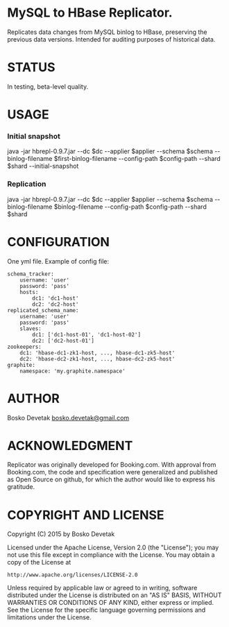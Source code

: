 # MySQL to HBase Replicator.
Replicates data changes from MySQL binlog to HBase, preserving the previous data versions. Intended
for auditing purposes of historical data.

# STATUS
In testing, beta-level quality.

# USAGE
### Initial snapshot
java -jar hbrepl-0.9.7.jar --dc $dc --applier $applier --schema $schema --binlog-filename $first-binlog-filename --config-path $config-path --shard $shard --initial-snapshot
### Replication
java -jar hbrepl-0.9.7.jar --dc $dc --applier $applier --schema $schema --binlog-filename $binlog-filename --config-path $config-path --shard $shard

# CONFIGURATION
One yml file. Example of config file:

    schema_tracker:
        username: 'user'
        password: 'pass'
        hosts:
            dc1: 'dc1-host'
            dc2: 'dc2-host'
    replicated_schema_name:
        username: 'user'
        password: 'pass'
        slaves:
            dc1: ['dc1-host-01', 'dc1-host-02']
            dc2: ['dc2-host-01']
    zookeepers:
        dc1: 'hbase-dc1-zk1-host, ..., hbase-dc1-zk5-host'
        dc2: 'hbase-dc2-zk1-host, ..., hbase-dc2-zk5-host'
    graphite:
        namespace: 'my.graphite.namespace'

# AUTHOR
Bosko Devetak <bosko.devetak@gmail.com>

# ACKNOWLEDGMENT
Replicator was originally developed for Booking.com. With approval from Booking.com, the code and specification were generalized and published as Open Source on github, for which the author would like to express his gratitude.

# COPYRIGHT AND LICENSE
Copyright (C) 2015 by Bosko Devetak

Licensed under the Apache License, Version 2.0 (the "License");
you may not use this file except in compliance with the License.
You may obtain a copy of the License at

    http://www.apache.org/licenses/LICENSE-2.0

Unless required by applicable law or agreed to in writing, software
distributed under the License is distributed on an "AS IS" BASIS,
WITHOUT WARRANTIES OR CONDITIONS OF ANY KIND, either express or implied.
See the License for the specific language governing permissions and
limitations under the License.

